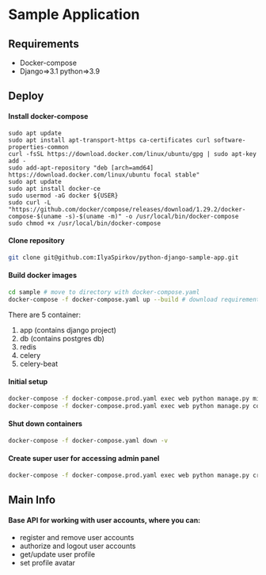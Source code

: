 # Sample Application

## Requirements
* Docker-compose
* Django=>3.1 python=>3.9

## Deploy

#### Install docker-compose
```
sudo apt update
sudo apt install apt-transport-https ca-certificates curl software-properties-common
curl -fsSL https://download.docker.com/linux/ubuntu/gpg | sudo apt-key add -
sudo add-apt-repository "deb [arch=amd64] https://download.docker.com/linux/ubuntu focal stable"
sudo apt update
sudo apt install docker-ce
sudo usermod -aG docker ${USER}
sudo curl -L "https://github.com/docker/compose/releases/download/1.29.2/docker-compose-$(uname -s)-$(uname -m)" -o /usr/local/bin/docker-compose
sudo chmod +x /usr/local/bin/docker-compose
```

#### Clone repository
```bash
git clone git@github.com:IlyaSpirkov/python-django-sample-app.git
```
#### Build docker images
```bash
cd sample # move to directory with docker-compose.yaml
docker-compose -f docker-compose.yaml up --build # download requirements, build images, apply migrations and run server
```
There are 5 container:
1. app (contains django project)
2. db (contains postgres db)
3. redis
4. celery
5. celery-beat

#### Initial setup
```bash
docker-compose -f docker-compose.prod.yaml exec web python manage.py migrate # run migrations for DB
docker-compose -f docker-compose.prod.yaml exec web python manage.py collectstatic # collect static files (for admin-panel)
```

#### Shut down containers
```bash
docker-compose -f docker-compose.yaml down -v
```

#### Create super user for accessing admin panel
```bash
docker-compose -f docker-compose.prod.yaml exec web python manage.py createsuperuser
```

## Main Info
#### Base API for working with user accounts, where you can:
- register and remove user accounts
- authorize and logout user accounts
- get/update user profile
- set profile avatar
